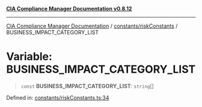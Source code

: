 [**CIA Compliance Manager Documentation v0.8.12**](../../../README.md)

***

[CIA Compliance Manager Documentation](../../../modules.md) / [constants/riskConstants](../README.md) / BUSINESS\_IMPACT\_CATEGORY\_LIST

# Variable: BUSINESS\_IMPACT\_CATEGORY\_LIST

> `const` **BUSINESS\_IMPACT\_CATEGORY\_LIST**: `string`[]

Defined in: [constants/riskConstants.ts:34](https://github.com/Hack23/cia-compliance-manager/blob/e7811142a771ec75716a7ce3a0d60f18cb91cd06/src/constants/riskConstants.ts#L34)
